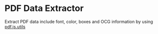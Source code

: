 # PDF Data Extractor
Extract PDF data include font, color, boxes and OCG information by using [pdf.js.utils](https://github.com/brendandahl/pdf.js.utils)
